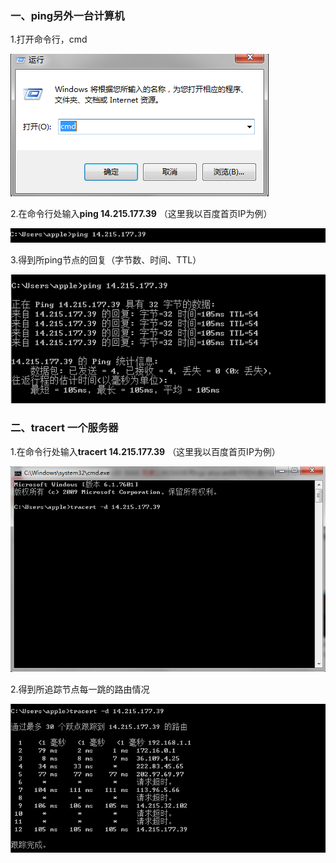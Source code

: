 ### 一、ping另外一台计算机

1.打开命令行，cmd

![image](https://github.com/ZhouXuPeng/Network_Distributed/blob/master/images/1.PNG)

2.在命令行处输入**ping 14.215.177.39** （这里我以百度首页IP为例）

![image](https://github.com/ZhouXuPeng/Network_Distributed/blob/master/images/3.PNG)

3.得到所ping节点的回复（字节数、时间、TTL）

![image](https://github.com/ZhouXuPeng/Network_Distributed/blob/master/images/2.PNG)





### 二、tracert 一个服务器

1.在命令行处输入**tracert 14.215.177.39** （这里我以百度首页IP为例）

![image](https://github.com/ZhouXuPeng/Network_Distributed/blob/master/images/4.PNG)

2.得到所追踪节点每一跳的路由情况

![image](https://github.com/ZhouXuPeng/Network_Distributed/blob/master/images/5.PNG)



